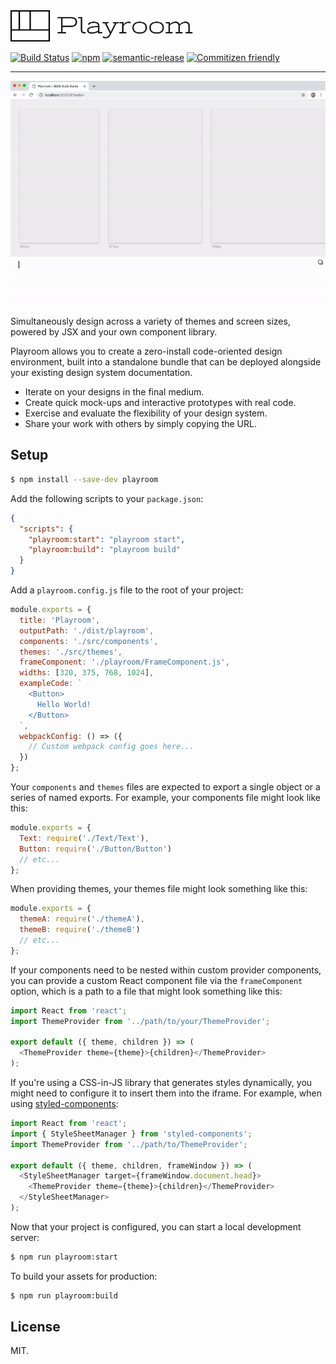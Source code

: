 <img src="images/logo.png?raw=true" alt="Playroom" title="Playroom" width="292" height="50" />

[![Build Status](https://img.shields.io/travis/seek-oss/playroom/master.svg?style=flat-square)](http://travis-ci.org/seek-oss/playroom) [![npm](https://img.shields.io/npm/v/playroom.svg?style=flat-square)](https://www.npmjs.com/package/playroom) [![semantic-release](https://img.shields.io/badge/%20%20%F0%9F%93%A6%F0%9F%9A%80-semantic--release-e10079.svg?style=flat-square)](https://github.com/semantic-release/semantic-release) [![Commitizen friendly](https://img.shields.io/badge/commitizen-friendly-brightgreen.svg?style=flat-square)](http://commitizen.github.io/cz-cli/)

---

<img src="images/demo.gif?raw=true" alt="Playroom Demo" title="Playroom Demo" />

Simultaneously design across a variety of themes and screen sizes, powered by JSX and your own component library.

Playroom allows you to create a zero-install code-oriented design environment, built into a standalone bundle that can be deployed alongside your existing design system documentation.

- Iterate on your designs in the final medium.
- Create quick mock-ups and interactive prototypes with real code.
- Exercise and evaluate the flexibility of your design system.
- Share your work with others by simply copying the URL.

## Setup

```bash
$ npm install --save-dev playroom
```

Add the following scripts to your `package.json`:

```json
{
  "scripts": {
    "playroom:start": "playroom start",
    "playroom:build": "playroom build"
  }
}
```

Add a `playroom.config.js` file to the root of your project:

```js
module.exports = {
  title: 'Playroom',
  outputPath: './dist/playroom',
  components: './src/components',
  themes: './src/themes',
  frameComponent: './playroom/FrameComponent.js',
  widths: [320, 375, 768, 1024],
  exampleCode: `
    <Button>
      Hello World!
    </Button>
  `,
  webpackConfig: () => ({
    // Custom webpack config goes here...
  })
};
```

Your `components` and `themes` files are expected to export a single object or a series of named exports. For example, your components file might look like this:

```js
module.exports = {
  Text: require('./Text/Text'),
  Button: require('./Button/Button')
  // etc...
};
```

When providing themes, your themes file might look something like this:

```js
module.exports = {
  themeA: require('./themeA'),
  themeB: require('./themeB')
  // etc...
};
```

If your components need to be nested within custom provider components, you can provide a custom React component file via the `frameComponent` option, which is a path to a file that might look something like this:

```js
import React from 'react';
import ThemeProvider from '../path/to/your/ThemeProvider';

export default ({ theme, children }) => (
  <ThemeProvider theme={theme}>{children}</ThemeProvider>
);
```

If you're using a CSS-in-JS library that generates styles dynamically, you might need to configure it to insert them into the iframe. For example, when using [styled-components](https://www.styled-components.com):

```js
import React from 'react';
import { StyleSheetManager } from 'styled-components';
import ThemeProvider from '../path/to/ThemeProvider';

export default ({ theme, children, frameWindow }) => (
  <StyleSheetManager target={frameWindow.document.head}>
    <ThemeProvider theme={theme}>{children}</ThemeProvider>
  </StyleSheetManager>
);
```

Now that your project is configured, you can start a local development server:

```bash
$ npm run playroom:start
```

To build your assets for production:

```bash
$ npm run playroom:build
```

## License

MIT.
